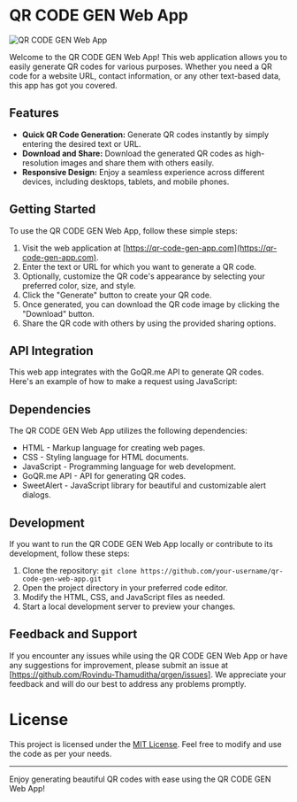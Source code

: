 # QR CODE GEN Web App

![QR CODE GEN Web App](screenshot.png)

Welcome to the QR CODE GEN Web App! This web application allows you to easily generate QR codes for various purposes. Whether you need a QR code for a website URL, contact information, or any other text-based data, this app has got you covered.

## Features

- **Quick QR Code Generation:** Generate QR codes instantly by simply entering the desired text or URL.
- **Download and Share:** Download the generated QR codes as high-resolution images and share them with others easily.
- **Responsive Design:** Enjoy a seamless experience across different devices, including desktops, tablets, and mobile phones.

## Getting Started

To use the QR CODE GEN Web App, follow these simple steps:

1. Visit the web application at [https://qr-code-gen-app.com](https://qr-code-gen-app.com).
2. Enter the text or URL for which you want to generate a QR code.
3. Optionally, customize the QR code's appearance by selecting your preferred color, size, and style.
4. Click the "Generate" button to create your QR code.
5. Once generated, you can download the QR code image by clicking the "Download" button.
6. Share the QR code with others by using the provided sharing options.

## API Integration

This web app integrates with the GoQR.me API to generate QR codes. Here's an example of how to make a request using JavaScript:

## Dependencies

The QR CODE GEN Web App utilizes the following dependencies:

- HTML - Markup language for creating web pages.
- CSS - Styling language for HTML documents.
- JavaScript - Programming language for web development.
- GoQR.me API - API for generating QR codes.
- SweetAlert - JavaScript library for beautiful and customizable alert dialogs.

## Development

If you want to run the QR CODE GEN Web App locally or contribute to its development, follow these steps:

1. Clone the repository: `git clone https://github.com/your-username/qr-code-gen-web-app.git`
2. Open the project directory in your preferred code editor.
3. Modify the HTML, CSS, and JavaScript files as needed.
4. Start a local development server to preview your changes.

## Feedback and Support

If you encounter any issues while using the QR CODE GEN Web App or have any suggestions for improvement, please submit an issue at [https://github.com/Rovindu-Thamuditha/qrgen/issues]. We appreciate your feedback and will do our best to address any problems promptly.

# License

This project is licensed under the [MIT License](LICENSE). Feel free to modify and use the code as per your needs.

---
Enjoy generating beautiful QR codes with ease using the QR CODE GEN Web App!
